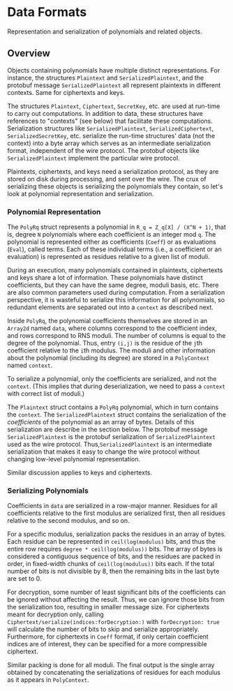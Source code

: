 # Data Formats

Representation and serialization of polynomials and related objects.

## Overview

Objects containing polynomials have multiple distinct representations. For instance, the structures ``Plaintext`` and ``SerializedPlaintext``, and the protobuf message `SerializedPlaintext` all represent plaintexts in different contexts. Same for ciphertexts and keys.

The structures ``Plaintext``, ``Ciphertext``, ``SecretKey``, etc. are used at run-time to carry out computations. In addition to data, these structures have references to "contexts" (see below) that facilitate these computations. Serialization structures like ``SerializedPlaintext``, ``SerializedCiphertext``, ``SerializedSecretKey``, etc. serialize the run-time structures' data (not the context) into a byte array which serves as an intermediate serialization format, independent of the wire protocol. The protobuf objects like ``SerializedPlaintext`` implement the particular wire protocol.

Plaintexts, ciphertexts, and keys need a serialization protocol, as they are stored on disk during processing, and sent over the wire. The crux of serializing these objects is serializing the polynomials they contain, so let's look at polynomial representation and serialization.

### Polynomial Representation

The ``PolyRq`` struct represents a polynomial in `R_q = Z_q[X] / (X^N + 1)`, that is, degree `N` polynomials where each coefficient is an integer mod `q`. The polynomial is represented either as coefficients (``Coeff``) or as evaluations (``Eval``), called terms. Each of these individual terms (i.e., a coefficient or an evaluation) is represented as residues relative to a given list of moduli.

During an execution, many polynomials contained in plaintexts, ciphertexts and keys share a lot of information. These polynomials have distinct coefficients, but they can have the same degree, moduli basis, etc. There are also common parameters used during computation. From a serialization perspective, it is wasteful to serialize this information for all polynomials, so redundant elements are separated out into a `context` as described next.

Inside `PolyRq`, the polynomial coefficients themselves are stored in an ``Array2d`` named `data`, where columns correspond to the coefficient index, and rows correspond to RNS moduli. The number of columns is equal to the degree of the polynomial. Thus, entry `(i,j)` is the residue of the `j`th coefficient relative to the `i`th modulus. The moduli and other information about the polynomial (including its degree) are stored in a ``PolyContext`` named `context`.

To serialize a polynomial, only the coefficients are serialized, and not the `context`. (This implies that during deserialization, we need to pass a `context` with correct list of moduli.)

The ``Plaintext`` struct contains a ``PolyRq`` polynomial, which in turn contains the `context`. The ``SerializedPlaintext`` struct contains the serialization of the _coefficients_ of the polynomial as an array of bytes. Details of this serialization are describe in the section below. The protobuf message ``SerializedPlaintext`` is the protobuf serialization of ``SerializedPlaintext`` used as the wire protocol. Thus,``SerializedPlaintext`` is an intermediate serialization that makes it easy to change the wire protocol without changing low-level polynomial representation.

Similar discussion applies to keys and ciphertexts.

### Serializing Polynomials

Coefficients in `data` are serialized in a row-major manner. Residues for all coefficients relative to the first modulus are serialized first, then all residues relative to the second modulus, and so on.

For a specific modulus, serialization packs the residues in an array of bytes. Each residue can be represented in `ceil(log(modulus)` bits, and thus the entire row requires `degree * ceil(log(modulus))`  bits. The array of bytes is considered a contiguous sequence of bits, and the residues are packed in order, in fixed-width chunks of `ceil(log(modulus))`  bits each. If the total number of bits is not divisible by 8, then the remaining bits in the last byte are set to 0.

For decryption, some number of least significant bits of the coefficients can be ignored without affecting the result. Thus, we can ignore those bits from the serialization too, resulting in smaller message size. For ciphertexts meant for decryption only, calling ``Ciphertext/serialize(indices:forDecryption:)`` with `forDecryption: true` will calculate the number of bits to skip and serialize appropriately. Furthermore, for ciphertexts in ``Coeff`` format, if only certain coefficient indices are of interest, they can be specified for a more compressible ciphertext.

Similar packing is done for all moduli. The final output is the single array obtained by concatenating the serializations of residues for each modulus as it appears in ``PolyContext``.
